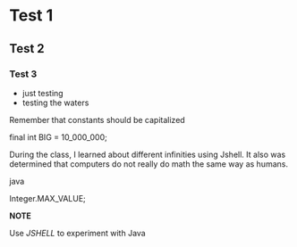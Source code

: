 # Test 1
## Test 2
### Test 3
* just testing
* testing the waters 

Remember that constants should be capitalized

final int BIG = 10_000_000;


During the class, I learned about different infinities using Jshell. It also was determined that computers do not really do math the same way as humans.

java

Integer.MAX_VALUE;


**NOTE**

Use *JSHELL* to experiment with Java

